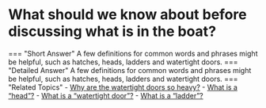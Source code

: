 # What should we know about before discussing what is in the boat?

=== "Short Answer"
    A few definitions for common words and phrases might be helpful, such as hatches, heads, ladders and watertight doors.
=== "Detailed Answer"
    A few definitions for common words and phrases might be helpful, such as hatches, heads, ladders and watertight doors.
=== "Related Topics"
    - [Why are the watertight doors so heavy?](./why-are-the-watertight-doors-so-heavy.md)
    - [What is a “head”?](./what-is-a-head.md)
    - [What is a “watertight door”?](./what-is-a-watertight-door.md)
    - [What is a “ladder”?](./what-is-a-ladder.md)
